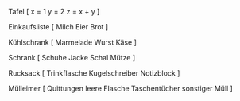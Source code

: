 
Tafel [
    x = 1
    y = 2
    z = x + y
]

Einkaufsliste [
    Milch
    Eier
    Brot
]

Kühlschrank [
    Marmelade
    Wurst
    Käse
]

Schrank [
    Schuhe
    Jacke
    Schal
    Mütze
]

Rucksack [
    Trinkflasche
    Kugelschreiber
    Notizblock
]

Mülleimer [
    Quittungen
    leere Flasche
    Taschentücher
    sonstiger Müll
]


